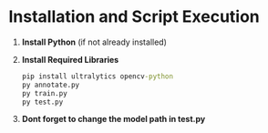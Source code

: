 # Installation and Script Execution

1. **Install Python** (if not already installed)

2. **Install Required Libraries**
    ```cmd
    pip install ultralytics opencv-python
    py annotate.py
    py train.py
    py test.py
    ```
3. **Dont forget to change the model path in test.py**